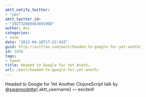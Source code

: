 ```yaml
---
aktt_notify_twitter:
- "yes"
aktt_twitter_id:
- "192732669463891968"
author: Avi
categories:
- none
date: "2012-04-18T17:53:43Z"
guid: http://aviflax.com/post/headed-to-google-for-yet-anoth/
id: 1856
tags:
- tweet
title: Headed to Google for Yet Anoth…
url: /post/headed-to-google-for-yet-anoth/
---
```

Headed to Google for Yet Another ClojureScript talk by @[swannodette](http://twitter.com/swannodette){.aktt_username} — excited!